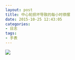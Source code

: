 ```yaml
---
layout: post
title: 中心轮损坏导致的每小时停摆
date: 2015-10-25 12:43:05
categories:
- 日志
tags:
- 手表
---
```



![](http://i1328.photobucket.com/albums/w532/xwlogic/_zpsjcmycjor.jpg)

